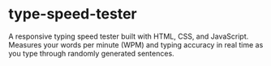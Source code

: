 # type-speed-tester
A responsive typing speed tester built with HTML, CSS, and JavaScript. Measures your words per minute (WPM) and typing accuracy in real time as you type through randomly generated sentences.
